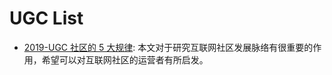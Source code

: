 # UGC List

- [2019-UGC 社区的 5 大规律](https://36kr.com/p/5281287): 本文对于研究互联网社区发展脉络有很重要的作用，希望可以对互联网社区的运营者有所启发。

